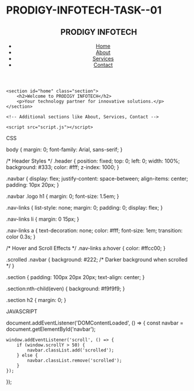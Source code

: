 # PRODIGY-INFOTECH-TASK--01
<!DOCTYPE html>
<html lang="en">
<head>
    <meta charset="UTF-8">
    <meta name="viewport" content="width=device-width, initial-scale=1.0">
    <title>PRODIGY INFOTECH</title>
    <link rel="stylesheet" href="styles.css">
</head>
<body>
    <header class="header">
        <nav class="navbar" id="navbar">
            <div class="logo">
                <h1>PRODIGY INFOTECH</h1>
            </div>
            <ul class="nav-links">
                <li><a href="#home">Home</a></li>
                <li><a href="#about">About</a></li>
                <li><a href="#services">Services</a></li>
                <li><a href="#contact">Contact</a></li>
            </ul>
        </nav>
    </header>

    <section id="home" class="section">
        <h2>Welcome to PRODIGY INFOTECH</h2>
        <p>Your technology partner for innovative solutions.</p>
    </section>
    
    <!-- Additional sections like About, Services, Contact -->

    <script src="script.js"></script>
</body>
</html>

CSS

body {
    margin: 0;
    font-family: Arial, sans-serif;
}

/* Header Styles */
.header {
    position: fixed;
    top: 0;
    left: 0;
    width: 100%;
    background: #333;
    color: #fff;
    z-index: 1000;
}

.navbar {
    display: flex;
    justify-content: space-between;
    align-items: center;
    padding: 10px 20px;
}

.navbar .logo h1 {
    margin: 0;
    font-size: 1.5em;
}

.nav-links {
    list-style: none;
    margin: 0;
    padding: 0;
    display: flex;
}

.nav-links li {
    margin: 0 15px;
}

.nav-links a {
    text-decoration: none;
    color: #fff;
    font-size: 1em;
    transition: color 0.3s;
}

/* Hover and Scroll Effects */
.nav-links a:hover {
    color: #ffcc00;
}

.scrolled .navbar {
    background: #222; /* Darker background when scrolled */
}

.section {
    padding: 100px 20px 20px;
    text-align: center;
}

.section:nth-child(even) {
    background: #f9f9f9;
}

.section h2 {
    margin: 0;
}

JAVASCRIPT

document.addEventListener('DOMContentLoaded', () => {
    const navbar = document.getElementById('navbar');

    window.addEventListener('scroll', () => {
        if (window.scrollY > 50) {
            navbar.classList.add('scrolled');
        } else {
            navbar.classList.remove('scrolled');
        }
    });
});
